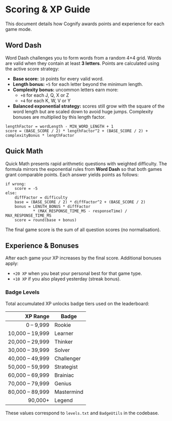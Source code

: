 # Scoring & XP Guide

This document details how Cognify awards points and experience for each game mode.

## Word Dash

Word Dash challenges you to form words from a random 4×4 grid. Words are valid when they contain at least **3 letters**. Points are calculated using the active score strategy:

- **Base score:** `10` points for every valid word.
- **Length bonus:** `+5` for each letter beyond the minimum length.
- **Complexity bonus:** uncommon letters earn more:
  - `+8` for each J, Q, X or Z
  - `+4` for each K, W, V or Y
- **Balanced exponential strategy:** scores still grow with the square of the word length but are scaled down to avoid huge jumps. Complexity bonuses are multiplied by this length factor.

```
lengthFactor = wordLength - MIN_WORD_LENGTH + 1
score = (BASE_SCORE / 2) * lengthFactor^2 + (BASE_SCORE / 2) + complexityBonus * lengthFactor
```

## Quick Math

Quick Math presents rapid arithmetic questions with weighted difficulty. The
formula mirrors the exponential rules from **Word Dash** so that both games
grant comparable points. Each answer yields points as follows:

```
if wrong:
    score = -5
else:
    diffFactor = difficulty
    base = (BASE_SCORE / 2) * diffFactor^2 + (BASE_SCORE / 2)
    bonus = LENGTH_BONUS * diffFactor
            * (MAX_RESPONSE_TIME_MS - responseTime) / MAX_RESPONSE_TIME_MS
    score = round(base + bonus)
```

The final game score is the sum of all question scores (no normalisation).

## Experience & Bonuses

After each game your XP increases by the final score. Additional bonuses apply:

- `+20 XP` when you beat your personal best for that game type.
- `+10 XP` if you also played yesterday (streak bonus).

### Badge Levels

Total accumulated XP unlocks badge tiers used on the leaderboard:

| XP Range | Badge |
|---------:|-------|
| 0 – 9,999 | Rookie |
| 10,000 – 19,999 | Learner |
| 20,000 – 29,999 | Thinker |
| 30,000 – 39,999 | Solver |
| 40,000 – 49,999 | Challenger |
| 50,000 – 59,999 | Strategist |
| 60,000 – 69,999 | Brainiac |
| 70,000 – 79,999 | Genius |
| 80,000 – 89,999 | Mastermind |
| 90,000+ | Legend |

These values correspond to `levels.txt` and `BadgeUtils` in the codebase.
